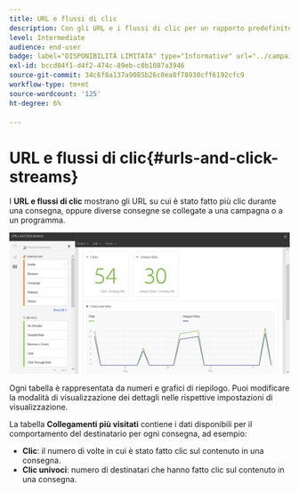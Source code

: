 ```yaml
---
title: URL e flussi di clic
description: Con gli URL e i flussi di clic per un rapporto predefinito, scopri come funzionano gli URL nelle consegne.
level: Intermediate
audience: end-user
badge: label="DISPONIBILITÀ LIMITATA" type="Informative" url="../campaign-standard-migration-home.md" tooltip="Limitato agli utenti Campaign Standard migrati"
exl-id: bccd04f1-d4f2-474c-89eb-c0b1087a3946
source-git-commit: 34c6f8a137a9085b26c0ea8f78930cff6192cfc9
workflow-type: tm+mt
source-wordcount: '125'
ht-degree: 6%

---
```


# URL e flussi di clic{#urls-and-click-streams}

I **URL e flussi di clic** mostrano gli URL su cui è stato fatto più clic durante una consegna, oppure diverse consegne se collegate a una campagna o a un programma.

![](assets/delivery_reports_8.png)

Ogni tabella è rappresentata da numeri e grafici di riepilogo. Puoi modificare la modalità di visualizzazione dei dettagli nelle rispettive impostazioni di visualizzazione.

La tabella **Collegamenti più visitati** contiene i dati disponibili per il comportamento del destinatario per ogni consegna, ad esempio:

* **Clic**: il numero di volte in cui è stato fatto clic sul contenuto in una consegna.
* **Clic univoci**: numero di destinatari che hanno fatto clic sul contenuto in una consegna.
